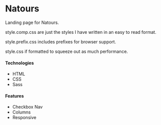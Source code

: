 # Natours
Landing page for Natours.

style.comp.css are just the styles I have written in an easy to read format.

style.prefix.css includes prefixes for browser support.

style.css if formatted to squeeze out as much performance.


#### Technologies

  - HTML
  - CSS
  - Sass
  
  
#### Features

  - Checkbox Nav
  - Columns
  - Responsive
